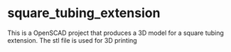 # square_tubing_extension
This is a OpenSCAD project that produces a 3D model for a square tubing extension. The stl file is used for 3D printing

